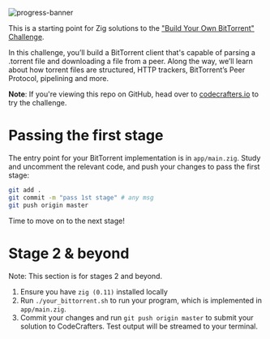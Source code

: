 ![progress-banner](https://codecrafters.io/landing/images/default_progress_banners/bittorrent.png)

This is a starting point for Zig solutions to the
["Build Your Own BitTorrent" Challenge](https://app.codecrafters.io/courses/bittorrent/overview).

In this challenge, you’ll build a BitTorrent client that's capable of parsing a
.torrent file and downloading a file from a peer. Along the way, we’ll learn
about how torrent files are structured, HTTP trackers, BitTorrent’s Peer
Protocol, pipelining and more.

**Note**: If you're viewing this repo on GitHub, head over to
[codecrafters.io](https://codecrafters.io) to try the challenge.

# Passing the first stage

The entry point for your BitTorrent implementation is in `app/main.zig`. Study
and uncomment the relevant code, and push your changes to pass the first stage:

```sh
git add .
git commit -m "pass 1st stage" # any msg
git push origin master
```

Time to move on to the next stage!

# Stage 2 & beyond

Note: This section is for stages 2 and beyond.

1. Ensure you have `zig (0.11)` installed locally
1. Run `./your_bittorrent.sh` to run your program, which is implemented in
   `app/main.zig`.
1. Commit your changes and run `git push origin master` to submit your solution
   to CodeCrafters. Test output will be streamed to your terminal.
